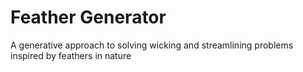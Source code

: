 # Feather Generator
A generative approach to solving wicking and streamlining problems inspired by feathers in nature
